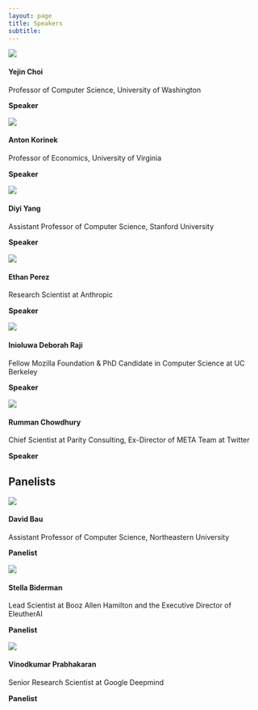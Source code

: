 ```yaml
---
layout: page
title: Speakers
subtitle: 
---
```

 
<div class='row'>
  <div class="col-3">
    <div class="frame">
      <img class="speaker-img" src='/assets/img/yejin.jpeg'>
    </div>
  </div>
  <div class="col-9">
    <h4>Yejin Choi</h4>
    <p class='speaker-affiliation'>Professor of Computer Science, University of Washington</p>
    <p style='font-size: 11pt;'>
      <b>Speaker</b>
    </p>
  </div>
</div>

<div class='row'>
  <div class="col-3">
    <div class="frame">
      <img class="speaker-img" src='/assets/img/anton.jpg'>
    </div>
  </div>
  <div class="col-9">
    <h4>Anton Korinek</h4>
    <p class='speaker-affiliation'>Professor of Economics, University of Virginia</p>
    <p style='font-size: 11pt;'>
      <b>Speaker</b>
    </p>
  </div>
</div>

<div class='row'>
  <div class="col-3">
    <div class="frame">
      <img class="speaker-img" src='/assets/img/diyi_yang.jpg'>
    </div>
  </div>
  <div class="col-9">
    <h4>Diyi Yang</h4>
    <p class='speaker-affiliation'>Assistant Professor of Computer Science, Stanford University</p>
    <p style='font-size: 11pt;'>
      <b>Speaker</b>
    </p>
  </div>
</div>

<div class='row'>
  <div class="col-3">
    <div class="frame">
      <img class="speaker-img" src='/assets/img/ethan.jpeg'>
    </div>
  </div>
  <div class="col-9">
    <h4>Ethan Perez</h4>
    <p class='speaker-affiliation'>Research Scientist at Anthropic</p>
    <p style='font-size: 11pt;'>
      <b>Speaker</b>
    </p>
  </div>
</div>

<div class='row'>
  <div class="col-3">
    <div class="frame">
      <img class="speaker-img" src='/assets/img/deborah.jpg'>
    </div>
  </div>
  <div class="col-9">
    <h4>Inioluwa Deborah Raji</h4>
    <p class='speaker-affiliation'>Fellow Mozilla Foundation & PhD Candidate in Computer Science at UC Berkeley</p>
    <p style='font-size: 11pt;'>
      <b>Speaker</b>
    </p>
  </div>
</div>

<div class='row'>
  <div class="col-3">
    <div class="frame">
      <img class="speaker-img" src='/assets/img/rumman.jpg'>
    </div>
  </div>
  <div class="col-9">
    <h4>Rumman Chowdhury</h4>
    <p class='speaker-affiliation'>Chief Scientist at Parity Consulting, Ex-Director of META Team at Twitter</p>
    <p style='font-size: 11pt;'>
      <b>Speaker</b>
    </p>
  </div>
</div>

<h2>Panelists</h2>

<div class='row'>
  <div class="col-3">
    <div class="frame">
      <img class="speaker-img" src='/assets/img/david_bau.jpg'>
    </div>
  </div>
  <div class="col-9">
    <h4>David Bau</h4>
    <p class='speaker-affiliation'>Assistant Professor of Computer Science, Northeastern University</p>
    <p style='font-size: 11pt;'>
      <b>Panelist</b>
    </p>
  </div>
</div>

<div class='row'>
  <div class="col-3">
    <div class="frame">
      <img class="speaker-img" src='/assets/img/stella.jpeg'>
    </div>
  </div>
  <div class="col-9">
    <h4>Stella Biderman</h4>
    <p class='speaker-affiliation'>Lead Scientist at Booz Allen Hamilton and the Executive Director of EleutherAI</p>
    <p style='font-size: 11pt;'>
      <b>Panelist</b>
    </p>
  </div>
</div>

<div class='row'>
  <div class="col-3">
    <div class="frame">
      <img class="speaker-img" src='/assets/img/vinodkumar.jpeg'>
    </div>
  </div>
  <div class="col-9">
    <h4>Vinodkumar Prabhakaran</h4>
    <p class='speaker-affiliation'>Senior Research Scientist at Google Deepmind</p>
    <p style='font-size: 11pt;'>
      <b>Panelist</b>
    </p>
  </div>
</div>

<!-- <table>
  <tr>
    <td>Noah Goodman </td>
    <td>"How language generalizes experience and enables cumulative culture."</td>
    <td>(Speaker)</td>
  </tr>
  <tr>
    <td>Chen Yan</td>
    <td>"Building Multimodal Interactive Agents with Imitation and Self-Supervised Learning."</td>
    <td>(Speaker)</td>
  </tr>
  <tr>
    <td>Dorsa Sadigh</td>
    <td>"Language-Informed Latent Actions." </td>
    <td>(Speaker)</td>
  </tr>
  <tr>
    <td>James McClelland</td>
    <td>TBD</td>
    <td>(Speaker)</td>
  </tr>
    <tr>
    <td>Stephanie Tellex</td>
    <td>TBD</td>
    <td>(invited)</td>
  </tr>
  <tr>
    <td>Igor Mordatch</td>
    <td>TBD</td>
    <td>(Speaker)</td>
  </tr>
  <tr>
    <td>Andy Clark</td>
    <td>TBD</td>
    <td>(invited)</td>
  </tr>

</table> -->



